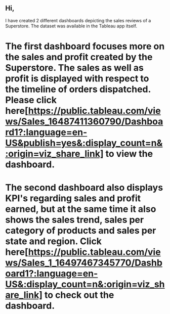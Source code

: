 ## Hi,
I have created 2 different dashboards depicting the sales reviews of a Superstore. The dataset was available in the Tableau app itself.
# The first dashboard focuses more on the sales and profit created by the Superstore. The sales as well as profit is displayed with respect to the timeline of orders dispatched. Please click here[https://public.tableau.com/views/Sales_16487411360790/Dashboard1?:language=en-US&publish=yes&:display_count=n&:origin=viz_share_link] to view the dashboard.
# The second dashboard also displays KPI's regarding sales and profit earned, but at the same time it also shows the sales trend, sales per category of products and sales per state and region. Click here[https://public.tableau.com/views/Sales_1_16497467345770/Dashboard1?:language=en-US&:display_count=n&:origin=viz_share_link] to check out the dashboard.

